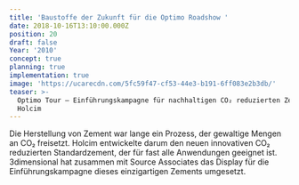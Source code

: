 ```yaml
---
title: 'Baustoffe der Zukunft für die Optimo Roadshow '
date: 2018-10-16T13:10:00.000Z
position: 20
draft: false
Year: '2010'
concept: true
planning: true
implementation: true
image: 'https://ucarecdn.com/5fc59f47-cf53-44e3-b191-6ff083e2b3db/'
teaser: >-
  Optimo Tour — Einführungskampagne für nachhaltigen CO₂ reduzierten Zement von
  Holcim
---
```

Die Herstellung von Zement war lange ein Prozess, der gewaltige Mengen an CO₂ freisetzt. Holcim entwickelte darum den neuen innovativen CO₂ reduzierten Standardzement, der für fast alle Anwendungen geeignet ist. 3dimensional hat zusammen mit Source Associates das Display für die Einführungskampagne dieses einzigartigen Zements umgesetzt.
